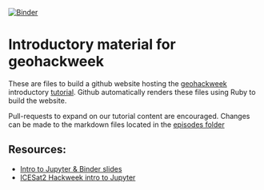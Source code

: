 [![Binder](https://mybinder.org/badge_logo.svg)](https://mybinder.org/v2/gh/geohackweek/datasharing/master?filepath=notebooks&urlpath=lab)

# Introductory material for geohackweek

These are files to build a github website hosting the [geohackweek](https://geohackweek.github.io/) introductory [tutorial](https://geohackweek.github.io/Introductory). Github automatically renders these files using Ruby to build the website.

Pull-requests to expand on our tutorial content are encouraged. Changes can be made to the markdown files located in the [episodes folder](https://github.com/geohackweek/nDarrays/tree/gh-pages/_episodes)

## Resources:

- [Intro to Jupyter & Binder slides](https://docs.google.com/presentation/d/15d__yUJF_JvNMqTnvXnhjQjNP5bJLc3rlR4tpWRCQxA/edit#slide=id.p)
- [ICESat2 Hackweek intro to Jupyter](https://github.com/ICESAT-2HackWeek/intro-jupyter-git)

